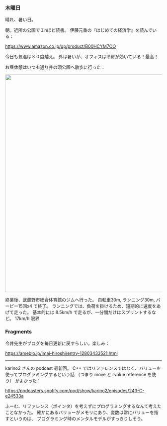### 木曜日

晴れ、暑い日。

朝。近所の公園で１hほど読書。
伊藤元重の『はじめての経済学』を読んでいる：

https://www.amazon.co.jp/gp/product/B00HCYM7OO

今日も気温は３０度越え。
外は暑いが、オフィスは冷房が効いている！最高！

お昼休憩はいつも通り井の頭公園へ散歩に行った：

<img src="https://i.imgur.com/x52P3lh.jpg" width="700">

終業後、武蔵野市総合体育館のジムへ行った。
自転車30m, ランニング30m, バーピー15回x4 で終了。
ランニングでは、負荷を掛けるため、短期的に速度をあげて走った。
基本的には 8.5km/h で走るが、一分間だけはスプリントするなど。
17km/h 限界　

### Fragments

今井先生がブログを毎日更新に戻すらしい。楽しみ：

https://ameblo.jp/imai-hiroshi/entry-12803433521.html

---

karino2 さんの podcast 最新回。
C++ ではリファレンスではなく、バリューを使ってプログラミングするという話
（つまり move と rvalue reference を使う）
がよかった：

https://podcasters.spotify.com/pod/show/karino2/episodes/243-C-e24533a

ふーむ、リファレンス（ポインタ）を考えずにプログラミングするなんて考えたことなかった。
確かにあるバリューがメモリにあり、変数は常にバリューを指すというのは、
プログラミング時のメンタルモデルがすっきりしそう。